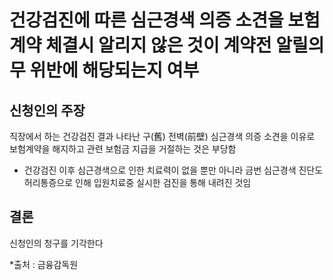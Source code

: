 # 건강검진에 따른 심근경색 의증 소견을 보험계약 체결시 알리지 않은 것이 계약전 알릴의무 위반에 해당되는지 여부

## 신청인의 주장

직장에서 하는 건강검진 결과 나타난 구(舊) 전벽(前壁) 심근경색 의증 소견을 이유로 보험계약을 해지하고 관련 보험금 지급을 거절하는 것은 부당함

* 건강검진 이후 심근경색으로 인한 치료력이 없을 뿐만 아니라 금번 심근경색 진단도 허리통증으로 인해 입원치료중 실시한 검진을 통해 내려진 것임

## 결론

신청인의 청구를 기각한다


*출처 : 금융감독원
